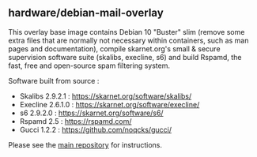## hardware/debian-mail-overlay

This overlay base image contains Debian 10 "Buster" slim (remove some extra files that are normally not necessary within containers, such as man pages and documentation), compile skarnet.org's small & secure supervision software suite (skalibs, execline, s6) and build Rspamd, the fast, free and open-source spam filtering system.

Software built from source :

* Skalibs 2.9.2.1 : <https://skarnet.org/software/skalibs/>
* Execline 2.6.1.0 : <https://skarnet.org/software/execline/>
* s6 2.9.2.0 : <https://skarnet.org/software/s6/>
* Rspamd 2.5 : <https://rspamd.com/>
* Gucci 1.2.2 : <https://github.com/noqcks/gucci/>

Please see the [main repository](https://github.com/hardware/mailserver) for instructions.
